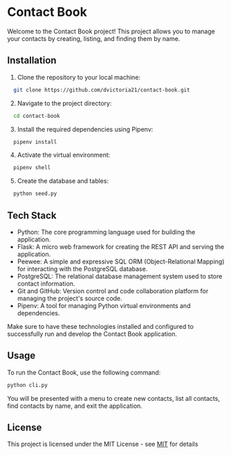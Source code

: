 # Contact Book

Welcome to the Contact Book project! This project allows you to manage your contacts by creating, listing, and finding them by name.

## Installation

1. Clone the repository to your local machine:

```bash
  git clone https://github.com/dvictoria21/contact-book.git
```

2. Navigate to the project directory:

```bash
  cd contact-book
```

3. Install the required dependencies using Pipenv:

```bash
  pipenv install
```

4. Activate the virtual environment:

```bash
  pipenv shell
```

5. Create the database and tables:

```bash
  python seed.py
```

## Tech Stack

- Python: The core programming language used for building the application.
- Flask: A micro web framework for creating the REST API and serving the application.
- Peewee: A simple and expressive SQL ORM (Object-Relational Mapping) for interacting with the PostgreSQL database.
- PostgreSQL: The relational database management system used to store contact information.
- Git and GitHub: Version control and code collaboration platform for managing the project's source code.
- Pipenv: A tool for managing Python virtual environments and dependencies.

Make sure to have these technologies installed and configured to successfully run and develop the Contact Book application.

## Usage

To run the Contact Book, use the following command:

```bash
python cli.py
```

You will be presented with a menu to create new contacts, list all contacts, find contacts by name, and exit the application.

## License

This project is licensed under the MIT License - see [MIT](https://choosealicense.com/licenses/mit/) for details
